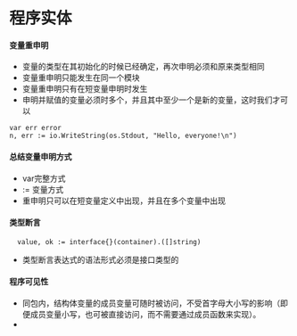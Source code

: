 # 程序实体
#### 变量重申明
* 变量的类型在其初始化的时候已经确定，再次申明必须和原来类型相同
* 变量重申明只能发生在同一个模块
* 变量重申明只有在短变量申明时发生
* 申明并赋值的变量必须时多个，并且其中至少一个是新的变量，这时我们才可以

```
var err error
n, err := io.WriteString(os.Stdout, "Hello, everyone!\n")
```

#### 总结变量申明方式
* var完整方式
* := 变量方式
* 重申明只可以在短变量定义中出现，并且在多个变量中出现

#### 类型断言
```
  value, ok := interface{}(container).([]string)
```

* 类型断言表达式的语法形式必须是接口类型的

#### 程序可见性
* 同包内，结构体变量的成员变量可随时被访问，不受首字母大小写的影响（即便成员变量小写，也可被直接访问，而不需要通过成员函数来实现）。
* 